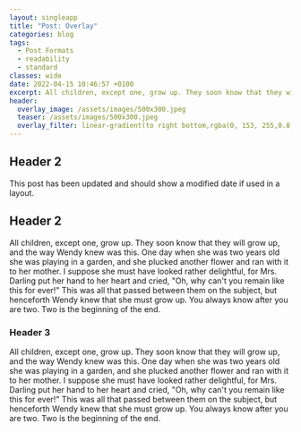 ```yaml
---
layout: singleapp
title: "Post: Overlay"
categories: blog
tags:
  - Post Formats
  - readability
  - standard
classes: wide
date: 2022-04-15 10:46:57 +0100
excerpt: All children, except one, grow up. They soon know that they will grow up, and the way Wendy knew was this.
header:
  overlay_image: /assets/images/500x300.jpeg
  teaser: /assets/images/500x300.jpeg
  overlay_filter: linear-gradient(to right bottom,rgba(0, 153, 255,0.8), rgba(255, 51, 133,0.5))
---
```


## Header 2

This post has been updated and should show a modified date if used in a layout.

## Header 2

All children, except one, grow up. They soon know that they will grow up, and the way Wendy knew was this. One day when she was two years old she was playing in a garden, and she plucked another flower and ran with it to her mother. I suppose she must have looked rather delightful, for Mrs. Darling put her hand to her heart and cried, "Oh, why can't you remain like this for ever!" This was all that passed between them on the subject, but henceforth Wendy knew that she must grow up. You always know after you are two. Two is the beginning of the end.

### Header 3

All children, except one, grow up. They soon know that they will grow up, and the way Wendy knew was this. One day when she was two years old she was playing in a garden, and she plucked another flower and ran with it to her mother. I suppose she must have looked rather delightful, for Mrs. Darling put her hand to her heart and cried, "Oh, why can't you remain like this for ever!" This was all that passed between them on the subject, but henceforth Wendy knew that she must grow up. You always know after you are two. Two is the beginning of the end.
